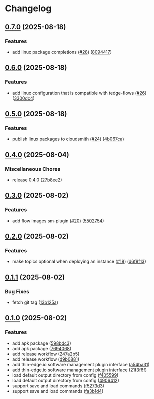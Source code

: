 # Changelog

## [0.7.0](https://github.com/thin-edge/tedge-oscar/compare/v0.6.0...v0.7.0) (2025-08-18)


### Features

* add linux package completions ([#28](https://github.com/thin-edge/tedge-oscar/issues/28)) ([8094417](https://github.com/thin-edge/tedge-oscar/commit/80944177333fb46238c22293a4a2cde8f8d1fc8a))

## [0.6.0](https://github.com/thin-edge/tedge-oscar/compare/v0.5.0...v0.6.0) (2025-08-18)


### Features

* add linux configuration that is compatible with tedge-flows ([#26](https://github.com/thin-edge/tedge-oscar/issues/26)) ([3300dc4](https://github.com/thin-edge/tedge-oscar/commit/3300dc45421fbdd2eca1248162114b68e274072c))

## [0.5.0](https://github.com/thin-edge/tedge-oscar/compare/v0.4.0...v0.5.0) (2025-08-18)


### Features

* publish linux packages to cloudsmith ([#24](https://github.com/thin-edge/tedge-oscar/issues/24)) ([4b067ca](https://github.com/thin-edge/tedge-oscar/commit/4b067caf0c371dfce47485668829dd4095c79b86))

## [0.4.0](https://github.com/thin-edge/tedge-oscar/compare/v0.3.0...v0.4.0) (2025-08-04)


### Miscellaneous Chores

* release 0.4.0 ([27b8ee2](https://github.com/thin-edge/tedge-oscar/commit/27b8ee2e7ecf54743c275a2cbb9757992c06ce57))

## [0.3.0](https://github.com/thin-edge/tedge-oscar/compare/v0.2.0...v0.3.0) (2025-08-02)


### Features

* add flow images sm-plugin ([#20](https://github.com/thin-edge/tedge-oscar/issues/20)) ([5502754](https://github.com/thin-edge/tedge-oscar/commit/5502754d1190024408e2d0590502ea07a37941c6))

## [0.2.0](https://github.com/thin-edge/tedge-oscar/compare/v0.1.1...v0.2.0) (2025-08-02)


### Features

* make topics optional when deploying an instance ([#18](https://github.com/thin-edge/tedge-oscar/issues/18)) ([d6f8f13](https://github.com/thin-edge/tedge-oscar/commit/d6f8f1318622599b01151b7753e432d5a8ae7522))

## [0.1.1](https://github.com/thin-edge/tedge-oscar/compare/v0.1.0...v0.1.1) (2025-08-02)


### Bug Fixes

* fetch git tag ([13b125a](https://github.com/thin-edge/tedge-oscar/commit/13b125a556295767cab7ac2a5b2f1305faf837fc))

## [0.1.0](https://github.com/thin-edge/tedge-oscar/compare/v0.0.6...v0.1.0) (2025-08-02)


### Features

* add apk package ([598bdc3](https://github.com/thin-edge/tedge-oscar/commit/598bdc3bce7adb5d020b8a390e1888279e069aa0))
* add apk package ([7694068](https://github.com/thin-edge/tedge-oscar/commit/769406809f79402fe60992a41a5eb1b482af4eef))
* add release workflow ([247a2b5](https://github.com/thin-edge/tedge-oscar/commit/247a2b545f144a9312b8df8bc26f14076edd7ee7))
* add release workflow ([d9b0881](https://github.com/thin-edge/tedge-oscar/commit/d9b0881d38e5298f51050796a7c913da59213699))
* add thin-edge.io software management plugin interface ([a54ba31](https://github.com/thin-edge/tedge-oscar/commit/a54ba313cd90aafefbf36d07f04ea93a3fa9b93c))
* add thin-edge.io software management plugin interface ([21f3f6f](https://github.com/thin-edge/tedge-oscar/commit/21f3f6f3d80c1972a3ae41f61c6747d39c970f7f))
* load default output directory from config ([f405599](https://github.com/thin-edge/tedge-oscar/commit/f4055990c54b92e8098d1b1b070ff90febba36d6))
* load default output directory from config ([4906412](https://github.com/thin-edge/tedge-oscar/commit/4906412c4906303de91ed5d98378e61f9e69d932))
* support save and load commands ([f5273d3](https://github.com/thin-edge/tedge-oscar/commit/f5273d35f1a25c2d2788aa270ea6c978480cce8a))
* support save and load commands ([fa3b1d4](https://github.com/thin-edge/tedge-oscar/commit/fa3b1d490660b1a2147f717e4960e2eb92254ceb))
